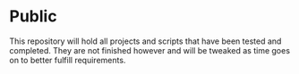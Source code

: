 # Public

This repository will hold all projects and scripts that have been tested and completed. They are not finished however and will be tweaked as time goes on to better fulfill requirements.
